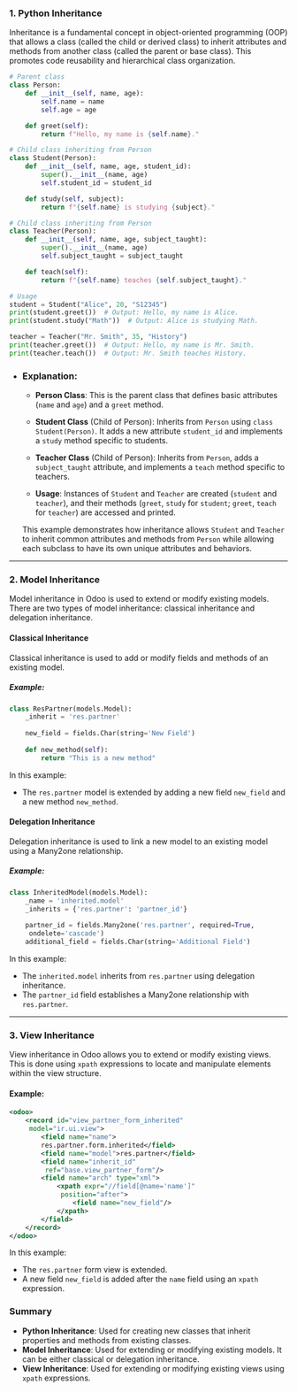 ### 1. Python Inheritance

Inheritance is a fundamental concept in object-oriented programming (OOP) that allows a class (called the child or derived class) to inherit attributes and methods from another class (called the parent or base class). This promotes code reusability and hierarchical class organization.

```python
# Parent class
class Person:
    def __init__(self, name, age):
        self.name = name
        self.age = age

    def greet(self):
        return f"Hello, my name is {self.name}."

# Child class inheriting from Person
class Student(Person):
    def __init__(self, name, age, student_id):
        super().__init__(name, age)
        self.student_id = student_id

    def study(self, subject):
        return f"{self.name} is studying {subject}."

# Child class inheriting from Person
class Teacher(Person):
    def __init__(self, name, age, subject_taught):
        super().__init__(name, age)
        self.subject_taught = subject_taught

    def teach(self):
        return f"{self.name} teaches {self.subject_taught}."

# Usage
student = Student("Alice", 20, "S12345")
print(student.greet())  # Output: Hello, my name is Alice.
print(student.study("Math"))  # Output: Alice is studying Math.

teacher = Teacher("Mr. Smith", 35, "History")
print(teacher.greet())  # Output: Hello, my name is Mr. Smith.
print(teacher.teach())  # Output: Mr. Smith teaches History.
```

- ### Explanation:

	- **Person Class**: This is the parent class that defines basic attributes (`name` and `age`) and a `greet` method.
	
	- **Student Class** (Child of Person): Inherits from `Person` using `class Student(Person)`. It adds a new attribute `student_id` and implements a `study` method specific to students.
	
	- **Teacher Class** (Child of Person): Inherits from `Person`, adds a `subject_taught` attribute, and implements a `teach` method specific to teachers.
	
	- **Usage**: Instances of `Student` and `Teacher` are created (`student` and `teacher`), and their methods (`greet`, `study` for `student`; `greet`, `teach` for `teacher`) are accessed and printed.
	
	This example demonstrates how inheritance allows `Student` and `Teacher` to inherit common attributes and methods from `Person` while allowing each subclass to have its own unique attributes and behaviors.

---
### 2. Model Inheritance

Model inheritance in Odoo is used to extend or modify existing models. There are two types of model inheritance: classical inheritance and delegation inheritance.

#### Classical Inheritance

Classical inheritance is used to add or modify fields and methods of an existing model.

##### **Example:**

```python
class ResPartner(models.Model):
    _inherit = 'res.partner'
    
    new_field = fields.Char(string='New Field')
    
    def new_method(self):
        return "This is a new method"
```

In this example:

- The `res.partner` model is extended by adding a new field `new_field` and a new method `new_method`.

#### Delegation Inheritance

Delegation inheritance is used to link a new model to an existing model using a Many2one relationship.

##### **Example:**

```python
class InheritedModel(models.Model):
    _name = 'inherited.model'
    _inherits = {'res.partner': 'partner_id'}
    
    partner_id = fields.Many2one('res.partner', required=True,
     ondelete='cascade')
    additional_field = fields.Char(string='Additional Field')

```

In this example:

- The `inherited.model` inherits from `res.partner` using delegation inheritance.
- The `partner_id` field establishes a Many2one relationship with `res.partner`.
---
### 3. View Inheritance

View inheritance in Odoo allows you to extend or modify existing views. This is done using `xpath` expressions to locate and manipulate elements within the view structure.

#### Example:

```xml
<odoo>
    <record id="view_partner_form_inherited"
     model="ir.ui.view">
        <field name="name">
        res.partner.form.inherited</field>
        <field name="model">res.partner</field>
        <field name="inherit_id"
         ref="base.view_partner_form"/>
        <field name="arch" type="xml">
            <xpath expr="//field[@name='name']"
             position="after">
                <field name="new_field"/>
            </xpath>
        </field>
    </record>
</odoo>
```

In this example:

- The `res.partner` form view is extended.
- A new field `new_field` is added after the `name` field using an `xpath` expression.

### Summary

- **Python Inheritance**: Used for creating new classes that inherit properties and methods from existing classes.
- **Model Inheritance**: Used for extending or modifying existing models. It can be either classical or delegation inheritance.
- **View Inheritance**: Used for extending or modifying existing views using `xpath` expressions.